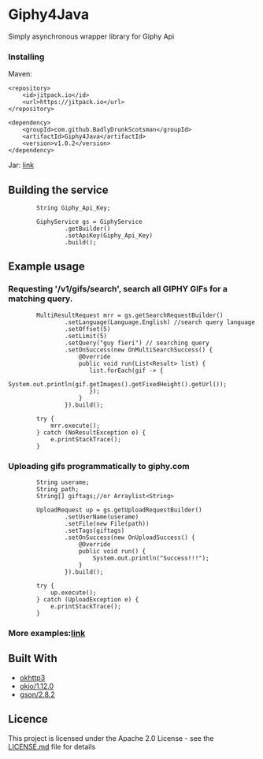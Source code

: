 # Giphy4Java
Simply asynchronous wrapper library for Giphy Api


### Installing
Maven:
```
<repository>
    <id>jitpack.io</id>
    <url>https://jitpack.io</url>
</repository>

<dependency>
    <groupId>com.github.BadlyDrunkScotsman</groupId>
    <artifactId>Giphy4Java</artifactId>
    <version>v1.0.2</version>
</dependency>
```
Jar: [link](https://github.com/BadlyDrunkScotsman/Giphy4Java/releases/download/v1.0.2/giphy4j.jar)


## Building the service
```
        String Giphy_Api_Key;

        GiphyService gs = GiphyService
                .getBuilder()
                .setApiKey(Giphy_Api_Key)
                .build();
```

## Example usage
### Requesting '/v1/gifs/search', search all GIPHY GIFs for a matching query.
```
        MultiResultRequest mrr = gs.getSearchRequestBuilder()
                .setLanguage(Language.English) //search query language
                .setOffset(5)
                .setLimit(5)
                .setQuery("guy fieri") // searching query
                .setOnSuccess(new OnMultiSearchSuccess() {
                    @Override
                    public void run(List<Result> list) {
                       list.forEach(gif -> {
                           System.out.println(gif.getImages().getFixedHeight().getUrl());
                       });
                    }
                }).build();

        try {
            mrr.execute();
        } catch (NoResultException e) {
            e.printStackTrace();
        }
```

### Uploading gifs programmatically to giphy.com
```
        String userame;
        String path;
        String[] giftags;//or Arraylist<String>

        UploadRequest up = gs.getUploadRequestBuilder()
                .setUserName(userame)
                .setFile(new File(path))
                .setTags(giftags)
                .setOnSuccess(new OnUploadSuccess() {
                    @Override
                    public void run() {
                        System.out.println("Success!!!");
                    }
                }).build();

        try {
            up.execute();
        } catch (UploadException e) {
            e.printStackTrace();
        }
```

### More examples:[link](https://github.com/BadlyDrunkScotsman/Giphy4Java/wiki/More-Examples)

## Built With
* [okhttp3](https://mvnrepository.com/artifact/com.squareup.okhttp3/okhttp)
* [okio/1.12.0](https://mvnrepository.com/artifact/com.squareup.okio/okio/1.12.0)
* [gson/2.8.2](https://mvnrepository.com/artifact/com.google.code.gson/gson/2.8.2)

## Licence
This project is licensed under the Apache 2.0 License - see the [LICENSE.md](LICENSE.md) file for details
